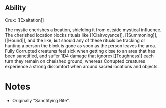 ## Ability
Crux: [[Exaltation]]

The mystic cherishes a location, shielding it from outside mystical influence. The cherished location blocks rituals like [[Clairvoyance]], [[Summoning]], [[Hound]], and the like, but should any of these rituals be tracking or hunting a person the block is gone as soon as the person leaves the area. Fully Corrupted creatures feel sick when getting close to an area that has been sanctified, and suffer 1D4 damage that ignores [[Toughness]] each turn they remain on cherished ground, whereas Corrupted creatures experience a strong discomfort when around sacred locations and objects.
# Notes
* Originally "Sanctifying Rite".